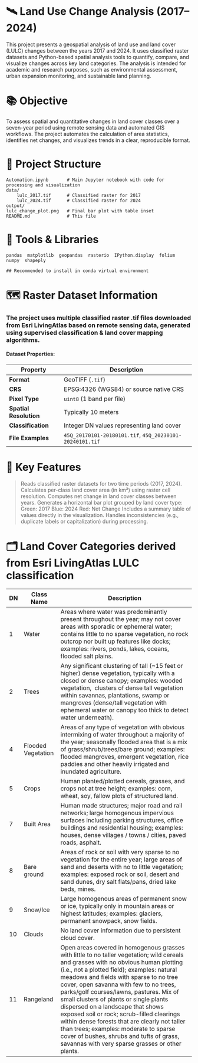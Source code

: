 # 🛰️ Land Use Change Analysis (2017–2024)

This project presents a geospatial analysis of land use and land cover (LULC) changes between the years 2017 and 2024. It uses classified raster datasets and Python-based spatial analysis tools to quantify, compare, and visualize changes across key land categories. The analysis is intended for academic and research purposes, such as environmental assessment, urban expansion monitoring, and sustainable land planning.

# 📚 Objective

To assess spatial and quantitative changes in land cover classes over a seven-year period using remote sensing data and automated GIS workflows. The project automates the calculation of area statistics, identifies net changes, and visualizes trends in a clear, reproducible format.

# 📁 Project Structure

    Automation.ipynb       # Main Jupyter notebook with code for processing and visualization
    data/
        lulc_2017.tif      # Classified raster for 2017
        lulc_2024.tif      # Classified raster for 2024
    output/
    lulc_change_plot.png   # Final bar plot with table inset
    README.md              # This file

# 🧰 Tools & Libraries 
    pandas  matplotlib  geopandas  rasterio  IPython.display  folium  numpy  shapeply

    ## Recommended to install in conda virtual environment

# 🗺️ Raster Dataset Information 
### The project uses multiple classified raster .tif files downloaded from Esri LivingAtlas based on remote sensing data, generated using supervised classification & land cover mapping algorithms.

#### Dataset Properties:

| Property           | Description                                              |
|-------------------|----------------------------------------------------------|
| **Format**         | GeoTIFF (`.tif`)                                         |
| **CRS**            | EPSG:4326 (WGS84) or source native CRS                   |
| **Pixel Type**     | `uint8` (1 band per file)                                |
| **Spatial Resolution** | Typically 10 meters                                 |
| **Classification** | Integer DN values representing land cover                |
| **File Examples**  | `45Q_20170101-20180101.tif`, `45Q_20230101-20240101.tif` |


    
# 🧪 Key Features

> Reads classified raster datasets for two time periods (2017, 2024).
> Calculates per-class land cover area (in km²) using raster cell resolution.
> Computes net change in land cover classes between years.
> Generates a horizontal bar plot grouped by land cover type:
        Green: 2017
        Blue: 2024
        Red: Net Change
> Includes a summary table of values directly in the visualization.
> Handles inconsistencies (e.g., duplicate labels or capitalization) during processing.   

#  🗂️ Land Cover Categories derived from Esri LivingAtlas LULC classification  
   | DN | Class Name         | Description |
   | -- | ------------------ | ------------ | 
   | 1  | Water              |  Areas where water was predominantly present throughout the year; may not cover areas with sporadic or ephemeral water; contains little to no sparse vegetation, no rock outcrop nor built up features like docks; examples: rivers, ponds, lakes, oceans, flooded salt plains. |
   | 2  | Trees              |  Any significant clustering of tall (~15 feet or higher) dense vegetation, typically with a closed or dense canopy; examples: wooded vegetation,  clusters of dense tall vegetation within savannas, plantations, swamp or mangroves (dense/tall vegetation with ephemeral water or canopy too thick to detect water underneath). |
   | 4  | Flooded Vegetation |  Areas of any type of vegetation with obvious intermixing of water throughout a majority of the year; seasonally flooded area that is a mix of grass/shrub/trees/bare ground; examples: flooded mangroves, emergent vegetation, rice paddies and other heavily irrigated and inundated agriculture. |
   | 5  | Crops              |  Human planted/plotted cereals, grasses, and crops not at tree height; examples: corn, wheat, soy, fallow plots of structured land. |
   | 7  | Built Area         |  Human made structures; major road and rail networks; large homogenous impervious surfaces including parking structures, office buildings and residential housing; examples: houses, dense villages / towns / cities, paved roads, asphalt. |
   | 8  | Bare ground        |  Areas of rock or soil with very sparse to no vegetation for the entire year; large areas of sand and deserts with no to little vegetation; examples: exposed rock or soil, desert and sand dunes, dry salt flats/pans, dried lake beds, mines. |
   | 9  | Snow/Ice           |  Large homogenous areas of permanent snow or ice, typically only in mountain areas or highest latitudes; examples: glaciers, permanent snowpack, snow fields. |
   | 10 | Clouds             |  No land cover information due to persistent cloud cover. |
   | 11 | Rangeland          |  Open areas covered in homogenous grasses with little to no taller vegetation; wild cereals and grasses with no obvious human plotting (i.e., not a plotted field); examples: natural meadows and fields with sparse to no tree cover, open savanna with few to no trees, parks/golf courses/lawns, pastures. Mix of small clusters of plants or single plants dispersed on a landscape that shows exposed soil or rock; scrub-filled clearings within dense forests that are clearly not taller than trees; examples: moderate to sparse cover of bushes, shrubs and tufts of grass, savannas with very sparse grasses or other plants. |


